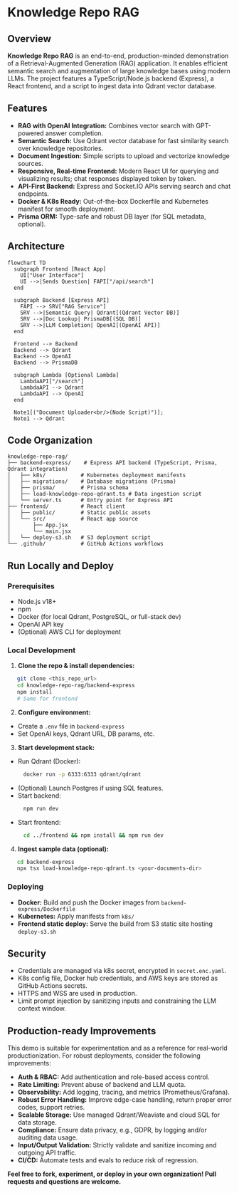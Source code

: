 # Knowledge Repo RAG
## Overview
**Knowledge Repo RAG** is an end-to-end, production-minded demonstration of a Retrieval-Augmented Generation (RAG) application.
It enables efficient semantic search and augmentation of large knowledge bases using modern LLMs.
The project features a TypeScript/Node.js backend (Express), a React frontend,
and a script to ingest data into Qdrant vector database.

## Features
- **RAG with OpenAI Integration:** Combines vector search with GPT-powered answer completion.
- **Semantic Search:** Use Qdrant vector database for fast similarity search over knowledge repositories.
- **Document Ingestion:** Simple scripts to upload and vectorize knowledge sources.
- **Responsive, Real-time Frontend:** Modern React UI for querying and visualizing results; chat responses displayed token by token.
- **API-First Backend:** Express and Socket.IO APIs serving search and chat endpoints.
- **Docker & K8s Ready:** Out-of-the-box Dockerfile and Kubernetes manifest for smooth deployment.
- **Prisma ORM:** Type-safe and robust DB layer (for SQL metadata, optional).

## Architecture
``` mermaid
flowchart TD
  subgraph Frontend [React App]
    UI["User Interface"]
    UI -->|Sends Question| FAPI["/api/search"]
  end

  subgraph Backend [Express API]
    FAPI --> SRV["RAG Service"]
    SRV -->|Semantic Query| Qdrant[(Qdrant Vector DB)]
    SRV -->|Doc Lookup| PrismaDB[(SQL DB)]
    SRV -->|LLM Completion| OpenAI[(OpenAI API)]
  end

  Frontend --> Backend
  Backend --> Qdrant
  Backend --> OpenAI
  Backend --> PrismaDB

  subgraph Lambda [Optional Lambda]
    LambdaAPI["/search"]
    LambdaAPI --> Qdrant
    LambdaAPI --> OpenAI
  end

  Note1[("Document Uploader<br/>(Node Script)")];
  Note1 --> Qdrant
```
## Code Organization
``` 
knowledge-repo-rag/
├── backend-express/    # Express API backend (TypeScript, Prisma, Qdrant integration)
│   ├── k8s/           # Kubernetes deployment manifests
│   ├── migrations/    # Database migrations (Prisma)
│   ├── prisma/        # Prisma schema
│   ├── load-knowledge-repo-qdrant.ts # Data ingestion script
│   └── server.ts      # Entry point for Express API
├── frontend/          # React client
│   ├── public/        # Static public assets
│   └── src/           # React app source
│       ├── App.jsx
│       └── main.jsx
│   └── deploy-s3.sh   # S3 deployment script
└── .github/           # GitHub Actions workflows
```

## Run Locally and Deploy
### Prerequisites
- Node.js v18+
- npm
- Docker (for local Qdrant, PostgreSQL, or full-stack dev)
- OpenAI API key
- (Optional) AWS CLI for deployment

### Local Development
1. **Clone the repo & install dependencies:**
``` bash
   git clone <this_repo_url>
   cd knowledge-repo-rag/backend-express
   npm install
   # Same for frontend
```
2. **Configure environment:**
- Create a `.env` file in `backend-express`
- Set OpenAI keys, Qdrant URL, DB params, etc.

3. **Start development stack:**
- Run Qdrant (Docker):
``` bash
     docker run -p 6333:6333 qdrant/qdrant
```
- (Optional) Launch Postgres if using SQL features.
- Start backend:
``` bash
     npm run dev
```
- Start frontend:
``` bash
     cd ../frontend && npm install && npm run dev
```

4. **Ingest sample data (optional):**
``` bash
   cd backend-express
   npx tsx load-knowledge-repo-qdrant.ts <your-documents-dir>
```

### Deploying
- **Docker:** Build and push the Docker images from `backend-express/Dockerfile`
- **Kubernetes:** Apply manifests from `k8s/`
- **Frontend static deploy:** Serve the build from S3 static site hosting `deploy-s3.sh`

## Security
- Credentials are managed via k8s secret, encrypted in `secret.enc.yaml`.
- K8s config file, Docker hub credentials, and AWS keys are stored as GitHub Actions secrets.
- HTTPS and WSS are used in production.
- Limit prompt injection by sanitizing inputs and constraining the LLM context window.

## Production-ready Improvements
This demo is suitable for experimentation and as a reference for real-world productionization.
For robust deployments, consider the following improvements:
- **Auth & RBAC:** Add authentication and role-based access control.
- **Rate Limiting:** Prevent abuse of backend and LLM quota.
- **Observability:** Add logging, tracing, and metrics (Prometheus/Grafana).
- **Robust Error Handling:** Improve edge-case handling, return proper error codes, support retries.
- **Scalable Storage:** Use managed Qdrant/Weaviate and cloud SQL for data storage.
- **Compliance:** Ensure data privacy, e.g., GDPR, by logging and/or auditing data usage.
- **Input/Output Validation:** Strictly validate and sanitize incoming and outgoing API traffic.
- **CI/CD:** Automate tests and evals to reduce risk of regression.

**Feel free to fork, experiment, or deploy in your own organization! Pull requests and questions are welcome.**
